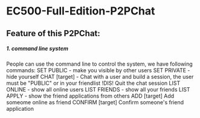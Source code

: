 # EC500-Full-Edition-P2PChat
## Feature of this P2PChat:
##### 1. command line system
  People can use the command line to control the system, we have following commands:
     SET PUBLIC  - make you visible by other users
     SET PRIVATE - hide yourself
     CHAT [target] - Chat with a user and build a session, the user must be "PUBLIC" or in your friendlist
     !DIS!   Quit the chat session 
     LIST ONLINE - show all online users
     LIST FRIENDS - show all your friends
     LIST APPLY - show the friend applications from others
     ADD [target] Add someome online as friend
     CONFIRM [target] Confirm someone's friend application

  
